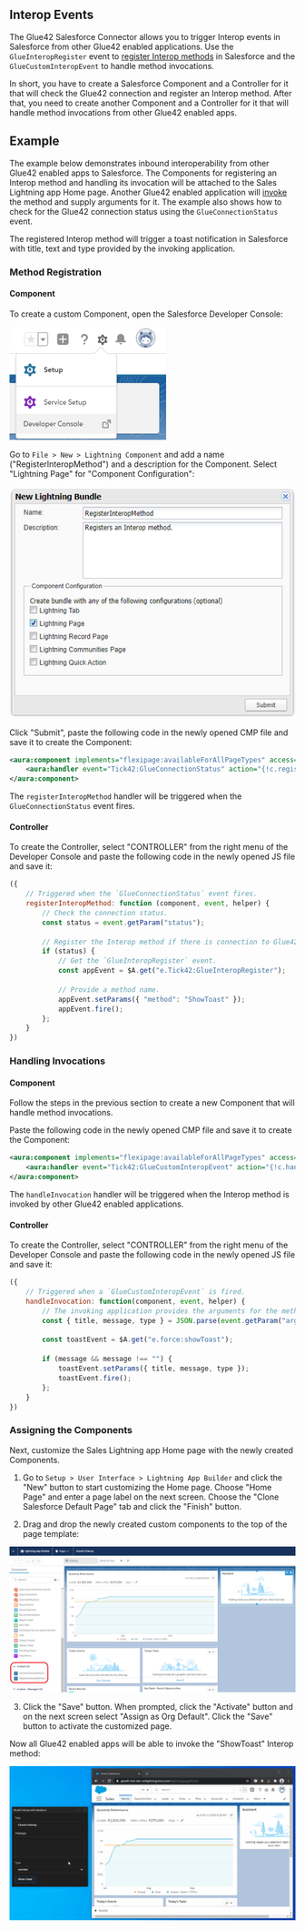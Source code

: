 ## Interop Events

The Glue42 Salesforce Connector allows you to trigger Interop events in Salesforce from other Glue42 enabled applications. Use the `GlueInteropRegister` event to [register Interop methods](../../../glue42-concepts/data-sharing-between-apps/interop/javascript/index.html#method_registration) in Salesforce and the `GlueCustomInteropEvent` to handle method invocations.

In short, you have to create a Salesforce Component and a Controller for it that will check the Glue42 connection and register an Interop method. After that, you need to create another Component and a Controller for it that will handle method invocations from other Glue42 enabled apps.

## Example

The example below demonstrates inbound interoperability from other Glue42 enabled apps to Salesforce. The Components for registering an Interop method and handling its invocation will be attached to the Sales Lightning app Home page. Another Glue42 enabled application will [invoke](../../../glue42-concepts/data-sharing-between-apps/interop/javascript/index.html#method_invocation) the method and supply arguments for it. The example also shows how to check for the Glue42 connection status using the `GlueConnectionStatus` event.

The registered Interop method will trigger a toast notification in Salesforce with title, text and type provided by the invoking application.

### Method Registration

#### Component

To create a custom Component, open the Salesforce Developer Console:

![Dev Console](../../../images/salesforce/dev-console.png)

Go to `File > New > Lightning Component` and add a name ("RegisterInteropMethod") and a description for the Component. Select "Lightning Page" for "Component Configuration":

![New Component](../../../images/salesforce/new-component-page.png)

Click "Submit", paste the following code in the newly opened CMP file and save it to create the Component:

```xml
<aura:component implements="flexipage:availableForAllPageTypes" access="global">
    <aura:handler event="Tick42:GlueConnectionStatus" action="{!c.registerInteropMethod}"/>
</aura:component>
```

The `registerInteropMethod` handler will be triggered when the `GlueConnectionStatus` event fires.

#### Controller

To create the Controller, select "CONTROLLER" from the right menu of the Developer Console and paste the following code in the newly opened JS file and save it:

```javascript
({
    // Triggered when the `GlueConnectionStatus` event fires.
    registerInteropMethod: function (component, event, helper) {
        // Check the connection status.
        const status = event.getParam("status");

        // Register the Interop method if there is connection to Glue42.
        if (status) {
            // Get the `GlueInteropRegister` event.
        	const appEvent = $A.get("e.Tick42:GlueInteropRegister");
            
            // Provide a method name.
            appEvent.setParams({ "method": "ShowToast" });
            appEvent.fire();   
        };
    }
})
```

### Handling Invocations

#### Component

Follow the steps in the previous section to create a new Component that will handle method invocations.

Paste the following code in the newly opened CMP file and save it to create the Component: 

```xml
<aura:component implements="flexipage:availableForAllPageTypes" access="global">
	<aura:handler event="Tick42:GlueCustomInteropEvent" action="{!c.handleInvocation}"/>
</aura:component>
```

The `handleInvocation` handler will be triggered when the Interop method is invoked by other Glue42 enabled applications.

#### Controller

To create the Controller, select "CONTROLLER" from the right menu of the Developer Console and paste the following code in the newly opened JS file and save it:

```javascript
({
    // Triggered when a `GlueCustomInteropEvent` is fired.
	handleInvocation: function(component, event, helper) {
        // The invoking application provides the arguments for the method.
        const { title, message, type } = JSON.parse(event.getParam("args"));
        
        const toastEvent = $A.get("e.force:showToast");
        
        if (message && message !== "") {
            toastEvent.setParams({ title, message, type });
            toastEvent.fire();
        };
	}
})
```

### Assigning the Components

Next, customize the Sales Lightning app Home page with the newly created Components.

1. Go to `Setup > User Interface > Lightning App Builder` and click the "New" button to start customizing the Home page. Choose "Home Page" and enter a page label on the next screen. Choose the "Clone Salesforce Default Page" tab and click the "Finish" button.

2. Drag and drop the newly created custom components to the top of the page template:

![Interop Components](../../../images/salesforce/interop-components.png)

3. Click the "Save" button. When prompted, click the "Activate" button and on the next screen select "Assign as Org Default". Click the "Save" button to activate the customized page.

Now all Glue42 enabled apps will be able to invoke the "ShowToast" Interop method:

![Show Toast](../../../images/salesforce/show-toast.gif)